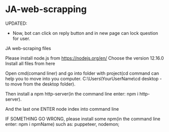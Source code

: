 # JA-web-scrapping

UPDATED:
- Now, bot can click on reply button and in new page can lock question for user.

JA web-scraping files

Please install node.js from https://nodejs.org/en/ Choose the version 12.16.0
Install all files from here

Open cmd(comand liner) and go into folder with project(cd command can help you to move into you computer. C:\Users\YourUserName\cd desktop - to move from the desktop folder).

Then install a npm http-server(in the command line enter: npm i http-server).

And the last one ENTER node index into command line

IF SOMETHING GO WRONG, please install some npm(in the command line enter: npm i npmName) such as: puppeteer, nodemon; 
